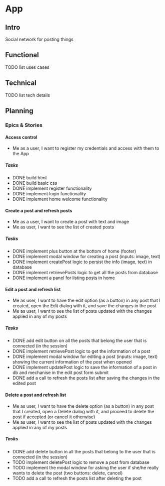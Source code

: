 # App

## Intro

Social network for posting things

## Functional

TODO list uses cases

## Technical

TODO list tech details

## Planning

### Epics & Stories

#### Access control

- Me as a user, I want to register my credentials and access with them to the App

##### Tasks

- DONE build html
- DONE build basic css
- DONE implement register functionality
- DONE implement login functionality
- DONE implement home welcome functionality

#### Create a post and refresh posts

- Me as a user, I want to create a post with text and image
- Me as user, I want to see the list of created posts

##### Tasks

- DONE implement plus button at the bottom of home (footer)
- DONE implement modal window for creating a post (inputs: image, text)
- DONE implement createPost logic to persist the info (image, text) in database
- DONE implement retrievePosts logic to get all the posts from database
- DONE implement a panel for listing posts in home

#### Edit a post and refresh list

- Me as user, I want to have the edit option (as a button) in any post that I created, open the Edit dialog with it, and save the changes in the post
- Me as user, I want to see the list of posts updated with the changes applied in any of my posts

##### Tasks

- DONE add edit button on all the posts that belong the user that is connected (in the session)
- DONE implement retrievePost logic to get the information of a post
- DONE implement modal window for editing a post (inputs: image, text) showing the current information of the post when opened
- DONE implement updatePost logic to save the information of a post in db and mechanise in the edit post form submit
- DONE add a call to refresh the posts list after saving the changes in the edited post

#### Delete a post and refresh list

- Me as user, I want to have the delete option (as a button) in any post that I created, open a Delete dialog with it, and proceed to delete the post if accepted (or cancel it otherwise)
- Me as user, I want to see the list of posts updated with the changes applied in any of my posts

##### Tasks

- DONE add delete button in all the posts that belong to the user that is connected (in the session)
- TODO implement deletePost logic to remove a post from database
- TODO implement the modal window for asking the user if she/he really wants to delete the post (two buttons: delete, cancel)
- TODO add a call to refresh the posts list after deleting the post